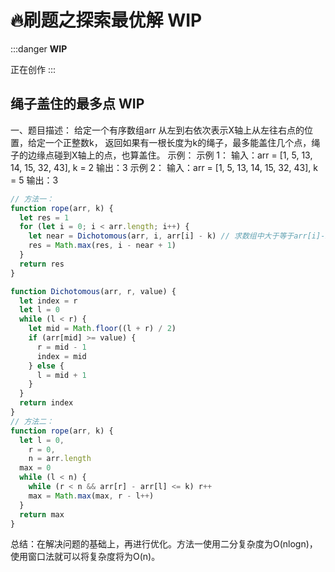 # 🔥刷题之探索最优解 WIP

:::danger
**WIP**

正在创作
:::

## 绳子盖住的最多点 WIP

一、题目描述：
给定一个有序数组arr 从左到右依次表示X轴上从左往右点的位置，给定一个正整数k， 返回如果有一根长度为k的绳子，最多能盖住几个点，绳子的边缘点碰到X轴上的点，也算盖住。
示例：
示例 1： 输入：arr = [1, 5, 13, 14, 15, 32, 43], k = 2
输出：3
示例 2： 输入：arr = [1, 5, 13, 14, 15, 32, 43], k = 5
输出：3

```js
// 方法一：
function rope(arr, k) {
  let res = 1
  for (let i = 0; i < arr.length; i++) {
    let near = Dichotomous(arr, i, arr[i] - k) // 求数组中大于等于arr[i]-k的最小数
    res = Math.max(res, i - near + 1)
  }
  return res
}

function Dichotomous(arr, r, value) {
  let index = r
  let l = 0
  while (l < r) {
    let mid = Math.floor((l + r) / 2)
    if (arr[mid] >= value) {
      r = mid - 1
      index = mid
    } else {
      l = mid + 1
    }
  }
  return index
}
// 方法二：
function rope(arr, k) {
  let l = 0,
    r = 0,
    n = arr.length
  max = 0
  while (l < n) {
    while (r < n && arr[r] - arr[l] <= k) r++
    max = Math.max(max, r - l++)
  }
  return max
}

```

总结：在解决问题的基础上，再进行优化。方法一使用二分复杂度为O(nlogn)，使用窗口法就可以将复杂度将为O(n)。